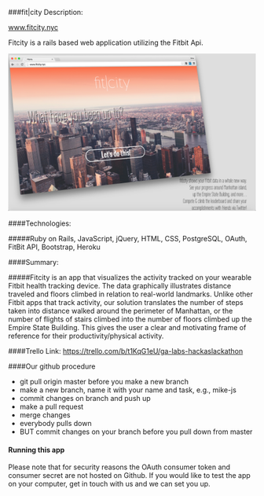 ###fit|city
Description: 

www.fitcity.nyc 

Fitcity is a rails based web application utilizing the Fitbit Api.

![fit_city_image](./app/assets/images/readme_1.png)

####Technologies: 

#####Ruby on Rails, JavaScript, jQuery, HTML, CSS, PostgreSQL, OAuth, FitBit API, Bootstrap, Heroku

####Summary:

#####Fitcity is an app that visualizes the activity tracked on your wearable Fitbit health tracking device. The data graphically illustrates distance traveled and floors climbed in relation to real-world landmarks. Unlike other Fitbit apps that track activity, our solution translates the number of steps taken into distance walked around the perimeter of Manhattan, or the number of flights of stairs climbed into the number of floors climbed up the Empire State Building. This gives the user a clear and motivating frame of reference for their productivity/physical activity. 

####Trello Link: 
https://trello.com/b/t1KqG1eU/ga-labs-hackaslackathon

####Our github procedure

* git pull origin master before you make a new branch
* make a new branch, name it with your name and task, e.g., mike-js
* commit changes on branch and push up
* make a pull request
* merge changes
* everybody pulls down
* BUT commit changes on your branch before you pull down from master

#### Running this app
Please note that for security reasons the OAuth consumer token and consumer secret are not hosted on Github. If you would like to test the app on your computer, get in touch with us and we can set you up.
